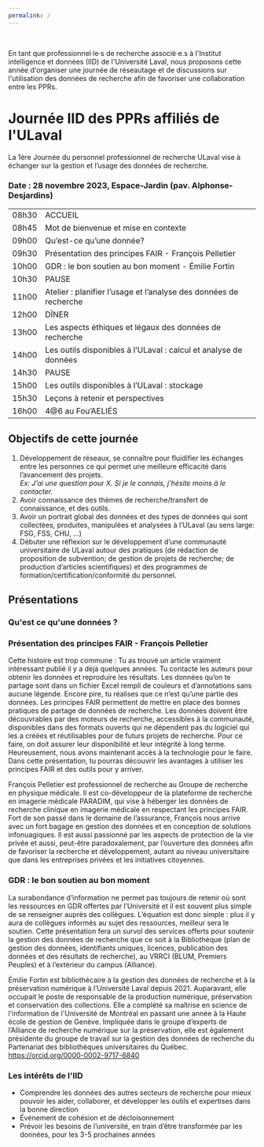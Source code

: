 ```yaml
---
permalink: /
---
```


<br>

En tant que professionnel·le·s de recherche associé·e.s à l'Institut intelligence et données (IID) de l'Université Laval, nous proposons cette année d'organiser une journée de réseautage et de discussions sur l'utilisation des données de recherche afin de favoriser une collaboration entre les PPRs.

# Journée IID des PPRs affiliés de l'ULaval

La 1ère Journée du personnel professionnel de recherche ULaval vise à échanger sur la gestion et l’usage des données de recherche.

### Date : 28 novembre 2023, Espace-Jardin (pav. Alphonse-Desjardins)

| | |
|---|---|
08h30 | <span class="date1">ACCUEIL</span>
08h45 | Mot de bienvenue et mise en contexte
09h00 | Qu’est-ce qu’une donnée?
09h30 | Présentation des principes FAIR - François Pelletier
10h00 | GDR : le bon soutien au bon moment - Émilie Fortin
10h30 | <span class="date2">PAUSE</span>
11h00 | Atelier : planifier l’usage et l’analyse des données de recherche 
12h00 | <span class="date3">DÎNER</span>
13h00 | Les aspects éthiques et légaux des données de recherche 
14h00 | Les outils disponibles à l’ULaval : calcul et analyse de données
14h30 | <span class="date2">PAUSE</span>
15h00 | Les outils disponibles à l’ULaval : stockage
15h30 | Leçons à retenir et perspectives
16h00 | <span class="date1">4@6 au Fou’AELIÉS</span>


## Objectifs de cette journée

1. Développement de réseaux, se connaître pour fluidifier les échanges entre les personnes ce qui permet une meilleure efficacité dans l’avancement des projets. <br>
_Ex: J’ai une question pour X. Si je le connais, j’hésite moins à le contacter._
2. Avoir connaissance des thèmes de recherche/transfert de connaissance, et des outils.
3. Avoir un portrait global des données et des types de données qui sont collectées, produites, manipulées et analysées à l’ULaval (au sens large: FSG, FSS, CHU, ...)
4. Débuter une réflexion sur le développement d’une communauté universitaire de ULaval autour des pratiques (de rédaction de proposition de subvention; de gestion de projets de recherche; de production d’articles scientifiques) et des programmes de formation/certification/conformité du personnel.
<!-- 5. Échanger sur la possibilité de s’ouvrir à l’intra-prenariat entre autres dans le secteur des données. -->

## Présentations

### Qu'est ce qu'une données ?

### Présentation des principes FAIR - François Pelletier

Cette histoire est trop commune : Tu as trouvé un article vraiment intéressant publié il y a déjà quelques années. Tu contacte les auteurs pour obtenir les données et reproduire les résultats. Les données qu’on te partage sont dans un fichier Excel rempli de couleurs et d’annotations sans aucune légende. Encore pire, tu réalises que ce n’est qu’une partie des données. Les principes FAIR permettent de mettre en place des bonnes pratiques de partage de données de recherche. Les données doivent être découvrables par des moteurs de recherche, accessibles à la communauté, disponibles dans des formats ouverts qui ne dépendent pas du logiciel qui les a créées et réutilisables pour de futurs projets de recherche. Pour ce faire, on doit assurer leur disponibilité et leur intégrité à long terme. Heureusement, nous avons maintenant accès à la technologie pour le faire. Dans cette présentation, tu pourras découvrir les avantages à utiliser les principes FAIR et des outils pour y arriver.

François Pelletier est professionnel de recherche au Groupe de recherche en physique médicale. Il est co-développeur de la plateforme de recherche en imagerie médicale PARADIM, qui vise à héberger les données de recherche clinique en imagerie médicale en respectant les principes FAIR. Fort de son passé dans le domaine de l’assurance, François nous arrive avec un fort bagage en gestion des données et en conception de solutions infonuagiques. Il est aussi passionné par les aspects de protection de la vie privée et aussi, peut-être paradoxalement, par l’ouverture des données afin de favoriser la recherche et développement, autant au niveau universitaire que dans les entreprises privées et les initiatives citoyennes.

### GDR : le bon soutien au bon moment

La surabondance d’information ne permet pas toujours de retenir où sont les ressources en GDR offertes par l’Université et il est souvent plus simple de se renseigner auprès des collègues. L’équation est donc simple : plus il y aura de collègues informés au sujet des ressources, meilleur sera le soutien. Cette présentation fera un survol des services offerts pour soutenir la gestion des données de recherche que ce soit à la Bibliothèque (plan de gestion des données, identifiants uniques, licences, publication des données et des résultats de recherche), au VRRCI (BLUM, Premiers Peuples) et à l’extérieur du campus (Alliance). 

Émilie Fortin est bibliothécaire à la gestion des données de recherche et à la préservation numérique à l’Université Laval depuis 2021. Auparavant, elle occupait le poste de responsable de la production numérique, préservation et conservation des collections. Elle a complété sa maîtrise en science de l'information de l'Université de Montréal en passant une année à la Haute école de gestion de Genève. Impliquée dans le groupe d’experts de l’Alliance de recherche numérique sur la préservation, elle est également présidente du groupe de travail sur la gestion des données de recherche du Partenariat des bibliothèques universitaires du Québec. https://orcid.org/0000-0002-9717-6840

### Les intérêts de l'IID
- Comprendre les données des autres secteurs de recherche pour mieux pouvoir les aider, collaborer, et développer les outils et expertises dans la bonne direction
- Événement de cohésion et de décloisonnement
- Prévoir les besoins de l’université, en train d’être transformée par les données, pour les 3-5 prochaines années

<br>


